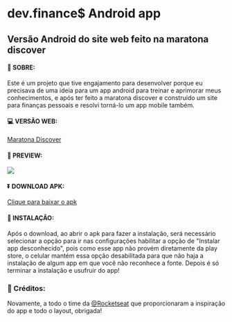 
# dev.finance$ Android app #

## Versão Android do site web feito na maratona discover ##

#### 💭 SOBRE: ###
<p>Este é um projeto que tive engajamento para desenvolver porque eu precisava de uma ideia para um app android para treinar e aprimorar meus conhecimentos, e após ter feito a maratona discover e construído um site para finanças pessoais e resolvi torná-lo um app mobile também.</p>

#### 💻 VERSÃO WEB: ###
[Maratona Discover](https://github.com/angelcomp/maratona-discover)

#### 👀 PREVIEW: ###

<img src="https://github.com/angelcomp/app-dev-finances/blob/main/readme/telas_app.png">

#### ⏬ DOWNLOAD APK:

[Clique para baixar o apk](https://github.com/angelcomp/app-dev-finances/raw/main/readme/dev.finances.apk)

#### 🥳 INSTALAÇÂO:
<p>Após o download, ao abrir o apk para fazer a instalação, será necessário selecionar a opção para ir nas configurações habilitar a opção de "Instalar app desconhecido", pois como esse app não provém diretamente da play store, o celular mantém essa opção desabilitada para que não haja a instalação de algum app em que você não reconhece a fonte. Depois é só terminar a instalação e usufruir do app!</p>

### 👏  Créditos:

Novamente, a todo o time da  [@Rocketseat](https://rocketseat.com.br/)  que proporcionaram a inspiração do app e todo o layout, obrigada!
